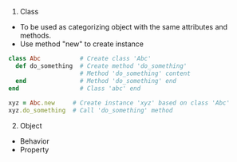 1. Class
- To be used as categorizing object with the same attributes and methods.
- Use method "new" to create instance
```Ruby
class Abc           # Create class 'Abc'
  def do_something  # Create method 'do_something'
                    # Method 'do_something' content
  end               # Method 'do_something' end
end                 # Class 'abc' end
  
xyz = Abc.new     # Create instance 'xyz' based on class 'Abc'
xyz.do_something  # Call 'do_something' method
```
2. Object
- Behavior
- Property
